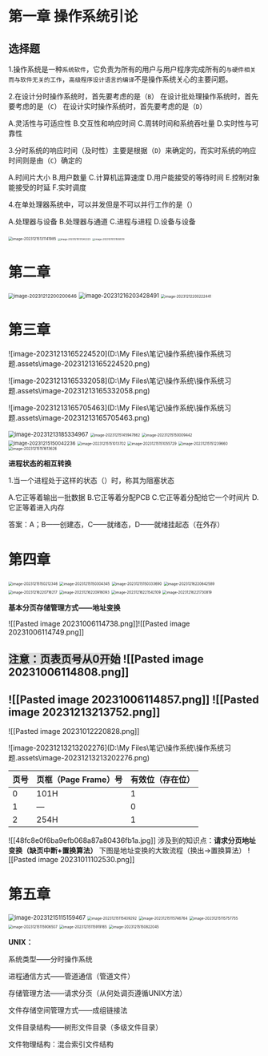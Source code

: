 # 第一章 操作系统引论

## 选择题

1.操作系统是一种```系统软件```，它负责为所有的用户与用户程序完成所有的```与硬件相关而与软件无关的工作```，```高级程序设计语言的编译```不是操作系统关心的主要问题。

2.在设计分时操作系统时，首先要考虑的是（```B```）
   在设计批处理操作系统时，首先要考虑的是（```C```）
   在设计实时操作系统时，首先要考虑的是（```D```）

A.灵活性与可适应性
B.交互性和响应时间
C.周转时间和系统吞吐量
D.实时性与可靠性

3.分时系统的响应时间（及时性）主要是根据（```D```）来确定的，而实时系统的响应时间则是由（```C```）确定的

A.时间片大小
B.用户数量
C.计算机运算速度
D.用户能接受的等待时间
E.控制对象能接受的时延
F.实时调度

4.在单处理器系统中，可以并发但是不可以并行工作的是（）

A.处理器与设备
B.处理器与通道
C.进程与进程
D.设备与设备

<img src="D:\My Files\笔记\操作系统\操作系统习题.assets\image-20231215131141985.png" alt="image-20231215131141985" style="zoom:50%;" />

<img src="D:\My Files\笔记\操作系统\操作系统习题.assets\image-20231215131242223.png" alt="image-20231215131242223" style="zoom:33%;" />

<img src="D:\My Files\笔记\操作系统\操作系统习题.assets\image-20231215131506519.png" alt="image-20231215131506519" style="zoom:33%;" />

# 第二章

<img src="D:\My Files\笔记\操作系统\操作系统.assets\image-20231212200200646.png" alt="image-20231212200200646" style="zoom:67%;" />

<img src="D:\My Files\笔记\操作系统\操作系统习题.assets\image-20231216203428491.png" alt="image-20231216203428491" style="zoom:80%;" />

<img src="D:\My Files\笔记\操作系统\操作系统.assets\image-20231212200222441.png" alt="image-20231212200222441" style="zoom:50%;" />

# 第三章

![image-20231213165224520](D:\My Files\笔记\操作系统\操作系统习题.assets\image-20231213165224520.png)

![image-20231213165332058](D:\My Files\笔记\操作系统\操作系统习题.assets\image-20231213165332058.png)

![image-20231213165705463](D:\My Files\笔记\操作系统\操作系统习题.assets\image-20231213165705463.png)

<img src="D:\My Files\笔记\操作系统\操作系统习题.assets\image-20231213185334967.png" alt="image-20231213185334967" style="zoom:80%;" />



<img src="D:\My Files\笔记\操作系统\操作系统习题.assets\image-20231215145947862.png" alt="image-20231215145947862" style="zoom:50%;" />

<img src="D:\My Files\笔记\操作系统\操作系统习题.assets\image-20231215150009442.png" alt="image-20231215150009442" style="zoom:50%;" />

<img src="D:\My Files\笔记\操作系统\操作系统习题.assets\image-20231215150042236.png" alt="image-20231215150042236" style="zoom:67%;" />

<img src="D:\My Files\笔记\操作系统\操作系统习题.assets\image-20231215151013702.png" alt="image-20231215151013702" style="zoom:50%;" />

<img src="D:\My Files\笔记\操作系统\操作系统习题.assets\image-20231215151055729.png" alt="image-20231215151055729" style="zoom:50%;" />

<img src="D:\My Files\笔记\操作系统\操作系统习题.assets\image-20231215151239660.png" alt="image-20231215151239660" style="zoom:50%;" />

<img src="D:\My Files\笔记\操作系统\操作系统习题.assets\image-20231215151613626.png" alt="image-20231215151613626" style="zoom:50%;" />

**进程状态的相互转换**

1.当一个进程处于这样的状态（）时，称其为阻塞状态

A.它正等着输出一批数据
B.它正等着分配PCB
C.它正等着分配给它一个时间片
D.它正等着进入内存

答案：A；B——创建态，C——就绪态，D——就绪挂起态（在外存）


# 第四章

<img src="D:\My Files\笔记\操作系统\操作系统习题.assets\image-20231215150212346.png" alt="image-20231215150212346" style="zoom:50%;" />

<img src="D:\My Files\笔记\操作系统\操作系统习题.assets\image-20231215150304345.png" alt="image-20231215150304345" style="zoom:50%;" />

<img src="D:\My Files\笔记\操作系统\操作系统习题.assets\image-20231215150333690.png" alt="image-20231215150333690" style="zoom:50%;" />

<img src="D:\My Files\笔记\操作系统\操作系统习题.assets\image-20231216220642589.png" alt="image-20231216220642589" style="zoom:50%;" />

<img src="D:\My Files\笔记\操作系统\操作系统习题.assets\image-20231216220716217.png" alt="image-20231216220716217" style="zoom:50%;" />

<img src="D:\My Files\笔记\操作系统\操作系统习题.assets\image-20231216220916093.png" alt="image-20231216220916093" style="zoom:50%;" />

<img src="D:\My Files\笔记\操作系统\操作系统习题.assets\image-20231216221542109.png" alt="image-20231216221542109" style="zoom:50%;" />

<img src="D:\My Files\笔记\操作系统\操作系统习题.assets\image-20231216221730819.png" alt="image-20231216221730819" style="zoom:50%;" />

**基本分页存储管理方式——地址变换**

![[Pasted image 20231006114738.png]]![[Pasted image 20231006114749.png]]

<span style="background:rgba(92, 92, 92, 0.2)">注意：页表页号从0开始</span>
![[Pasted image 20231006114808.png]]
--------------------------

![[Pasted image 20231006114857.png]]
![[Pasted image 20231213213752.png]]
--------------------------

![[Pasted image 20231012220828.png]]

![image-20231213213202276](D:\My Files\笔记\操作系统\操作系统习题.assets\image-20231213213202276.png)

| 页号 | 页框（Page Frame）号 | 有效位（存在位） |
| ---- | -------------------- | ---------------- |
| 0    | 101H                 | 1                |
| 1    | —                    | 0                |
| 2    | 254H                 | 1                |
![[48fc8e0f6ba9efb068a87a80436fb1a.jpg]]
涉及到的知识点：**请求分页地址变换（缺页中断+置换算法）**
下图是地址变换的大致流程（换出->置换算法）
![[Pasted image 20231011102530.png]]

# 第五章

<img src="D:\My Files\笔记\操作系统\操作系统习题.assets\image-20231215115159467.png" alt="image-20231215115159467" style="zoom:80%;" />

<img src="D:\My Files\笔记\操作系统\操作系统习题.assets\image-20231215115409292.png" alt="image-20231215115409292" style="zoom:50%;" />

<img src="D:\My Files\笔记\操作系统\操作系统习题.assets\image-20231215115746764.png" alt="image-20231215115746764" style="zoom:50%;" />

<img src="D:\My Files\笔记\操作系统\操作系统习题.assets\image-20231215115757755.png" alt="image-20231215115757755" style="zoom:50%;" />

<img src="D:\My Files\笔记\操作系统\操作系统习题.assets\image-20231215115906507.png" alt="image-20231215115906507" style="zoom:50%;" />

<img src="D:\My Files\笔记\操作系统\操作系统习题.assets\image-20231215115919165.png" alt="image-20231215115919165" style="zoom:50%;" />

<img src="D:\My Files\笔记\操作系统\操作系统习题.assets\image-20231215150822045.png" alt="image-20231215150822045" style="zoom:50%;" />





**UNIX：**

系统类型——分时操作系统

进程通信方式——管道通信（管道文件）

存储管理方法——请求分页（从何处调页遵循UNIX方法）

文件存储空间管理方式——成组链接法

文件目录结构——树形文件目录（多级文件目录）

文件物理结构：混合索引文件结构



